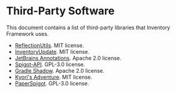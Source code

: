 # Third-Party Software

This document contains a list of third-party libraries that Inventory Framework uses.

* [ReflectionUtils](https://github.com/CryptoMorin/XSeries/blob/4e730e565b66cb648426c29c6cc58f923afbce1b/src/main/java/com/cryptomorin/xseries/ReflectionUtils.java). MIT license.
* [InventoryUpdate](https://github.com/aematsubara/InventoryUpdate). MIT license.
* [JetBrains Annotations](https://github.com/JetBrains/java-annotations). Apache 2.0 license.
* [Spigot-API](https://hub.spigotmc.org/stash/projects/SPIGOT). GPL-3.0 license.
* [Gradle Shadow](https://github.com/johnrengelman/shadow). Apache 2.0 license.
* [Kyori's Adventure](https://github.com/KyoriPowered/adventure). MIT license.
* [PaperSpigot](https://github.com/PaperMC/Paper). GPL-3.0 license.